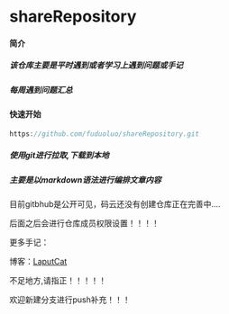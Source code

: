 # shareRepository
#### 简介

##### 该仓库主要是平时遇到或者学习上遇到问题或手记

##### 每周遇到问题汇总

#### 快速开始

```js
https://github.com/fuduoluo/shareRepository.git
```

##### 使用git进行拉取,下载到本地

##### 主要是以markdown语法进行编排文章内容

目前gitbhub是公开可见，码云还没有创建仓库正在完善中....

后面之后会进行仓库成员权限设置！！！！

更多手记：

博客：[LaputCat](https://www.phpcoder.club/)

不足地方,请指正！！！！！

欢迎新建分支进行push补充！！！ 